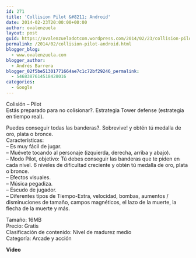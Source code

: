 ```yaml
---
id: 271
title: 'Collision Pilot &#8211; Android'
date: 2014-02-23T20:00:00+00:00
author: ovalenzuela
layout: post
guid: https://ovalenzueladotcom.wordpress.com/2014/02/23/collision-pilot-android
permalink: /2014/02/collision-pilot-android.html
blogger_blog:
  - www.ovalenzuela.com
blogger_author:
  - Andrés Barrera
blogger_02f5be51301771664ae7c1c72bf29246_permalink:
  - 5468387614518428016
categories:
  - Google
---
```

Colisión &#8211; Pilot  
Estás preparado para no colisionar?. Estrategia Tower defense (estrategia en tiempo real).

Puedes conseguir todas las banderas?. Sobrevive! y obtén tú medalla de oro, plata o bronce.  
Características:   
&#8211; Es muy fácil de jugar.  
&#8211; Muévete tocando al personaje (izquierda, derecha, arriba y abajo).  
&#8211; Modo Pilot, objetivo: Tú debes conseguir las banderas que te piden en cada nivel. 6 niveles de dificultad creciente y obtén tú medalla de oro, plata o bronce.  
&#8211; Efectos visuales.  
&#8211; Música pegadiza.  
&#8211; Escudo de jugador.  
&#8211; Diferentes tipos de Tiempo-Extra, velocidad, bombas, aumentos / disminuciones de tamaño, campos magnéticos, el lazo de la muerte, la flecha de la muerte y más.

Tamaño: 16MB  
Precio: Gratis  
Clasificación de contenido: Nivel de madurez medio  
Categoría: Arcade y acción

**Video**